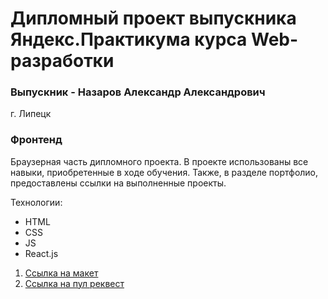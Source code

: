 # Дипломный проект выпускника Яндекс.Практикума курса Web-разработки
### Выпускник - Назаров Александр Александрович
г. Липецк
### Фронтенд 
Браузерная часть дипломного проекта. 
В проекте использованы все навыки, приобретенные в ходе обучения.
Также, в разделе портфолио, предоставлены ссылки на выполненные проекты.

Технологии:
* HTML
* CSS
* JS
* React.js

1. [Ссылка на макет](https://disk.yandex.ru/d/kvyZdDgswRDiTw)
2. [Ссылка на пул реквест](https://github.com/AlexanderNazar/movies-explorer-frontend/compare/main...level-3)

